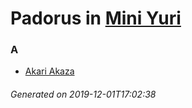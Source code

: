 # Padorus in [Mini Yuri](https://myanimelist.net/anime/40369/Mini_Yuri)

### A
* [Akari Akaza](https://github.com/shadow578/Project-Padoru/blob/master/table-of-contents/characters/AkariAkaza.md)

###### Generated on 2019-12-01T17:02:38

